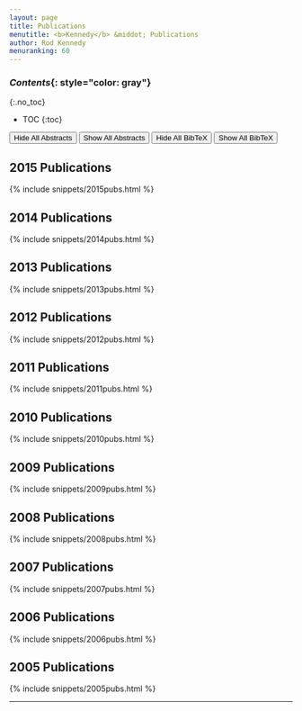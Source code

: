 ```yaml
---
layout: page
title: Publications
menutitle: <b>Kennedy</b> &middot; Publications
author: Rod Kennedy
menuranking: 60
---
```


### *Contents*{: style="color: gray"}
{:.no_toc}

* TOC
{:toc}

<button id="hide-abstract">Hide All Abstracts</button>
<button id="show-abstract">Show All Abstracts</button>
<button id="hide-bibtex">Hide All BibTeX</button>
<button id="show-bibtex">Show All BibTeX</button>

## 2015 Publications

{% include snippets/2015pubs.html %}

## 2014 Publications

{% include snippets/2014pubs.html %}

## 2013 Publications

{% include snippets/2013pubs.html %}

## 2012 Publications

{% include snippets/2012pubs.html %}

## 2011 Publications

{% include snippets/2011pubs.html %}

## 2010 Publications

{% include snippets/2010pubs.html %}

## 2009 Publications

{% include snippets/2009pubs.html %}

## 2008 Publications

{% include snippets/2008pubs.html %}

## 2007 Publications

{% include snippets/2007pubs.html %}

## 2006 Publications

{% include snippets/2006pubs.html %}

## 2005 Publications

{% include snippets/2005pubs.html %}

---
